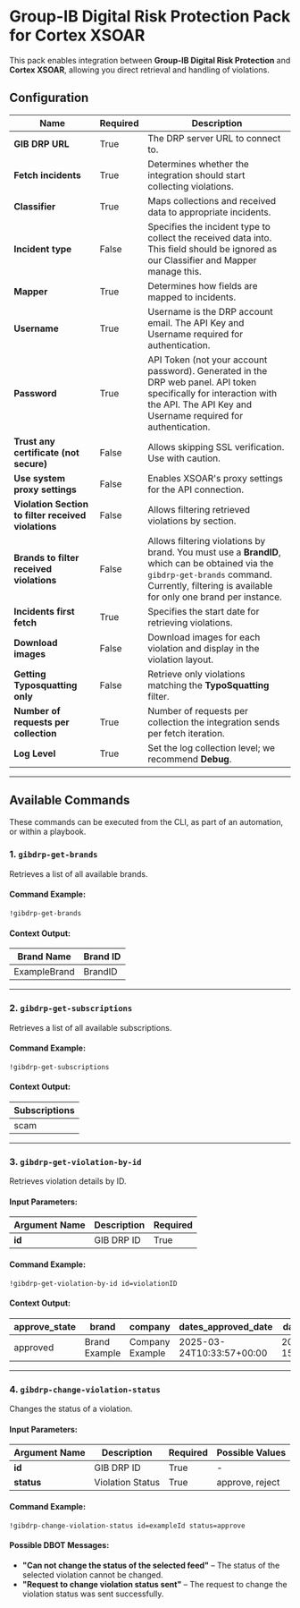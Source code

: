 # Group-IB Digital Risk Protection Pack for Cortex XSOAR

This pack enables integration between **Group-IB Digital Risk Protection** and **Cortex XSOAR**, allowing you direct retrieval and handling of violations.

## Configuration

| Name                                      | Required | Description |
|-------------------------------------------|----------|-------------|
| **GIB DRP URL**                           | True     | The DRP server URL to connect to. |
| **Fetch incidents**                       | True     | Determines whether the integration should start collecting violations. |
| **Classifier**                            | True     | Maps collections and received data to appropriate incidents. |
| **Incident type**                         | False    | Specifies the incident type to collect the received data into. This field should be ignored as our Classifier and Mapper manage this. |
| **Mapper**                                | True     | Determines how fields are mapped to incidents. |
| **Username**                              | True     | Username is the DRP account email. The API Key and Username required for authentication.  |
| **Password**                              | True     | API Token (not your account password). Generated in the DRP web panel. API token specifically for interaction with the API. The API Key and Username required for authentication.  |
| **Trust any certificate (not secure)**    | False    | Allows skipping SSL verification. Use with caution. |
| **Use system proxy settings**             | False    | Enables XSOAR's proxy settings for the API connection. |
| **Violation Section to filter received violations** | False    | Allows filtering retrieved violations by section. |
| **Brands to filter received violations**  | False    | Allows filtering violations by brand. You must use a **BrandID**, which can be obtained via the `gibdrp-get-brands` command. Currently, filtering is available for only one brand per instance. |
| **Incidents first fetch**                 | True     | Specifies the start date for retrieving violations. |
| **Download images**                       | False    | Download images for each violation and display in the violation layout. |
| **Getting Typosquatting only**            | False    | Retrieve only violations matching the **TypoSquatting** filter. |
| **Number of requests per collection**     | True     | Number of requests per collection the integration sends per fetch iteration. |
| **Log Level**                             | True     | Set the log collection level; we recommend **Debug**. |

---

## Available Commands

These commands can be executed from the CLI, as part of an automation, or within a playbook.

### 1. `gibdrp-get-brands`
Retrieves a list of all available brands.

#### Command Example:
```!gibdrp-get-brands```

#### Context Output:

| Brand Name  | Brand ID |
|------------|---------|
| ExampleBrand | BrandID |

---

### 2. `gibdrp-get-subscriptions`
Retrieves a list of all available subscriptions.

#### Command Example:
```!gibdrp-get-subscriptions```

#### Context Output:

| Subscriptions |
|--------------|
| scam         |

---

### 3. `gibdrp-get-violation-by-id`
Retrieves violation details by ID.

#### Input Parameters:

| Argument Name | Description  | Required |
|--------------|-------------|----------|
| **id**       | GIB DRP ID  | True     |

#### Command Example:
```!gibdrp-get-violation-by-id id=violationID```


#### Context Output:

| approve_state | brand          | company         | dates_approved_date     | dates_created_date     | dates_found_date       | detected               | first_detected         | id           | images        | link  | source         | typosquatting_status | violation_status | violation_type | violation_uri                        |
|--------------|---------------|----------------|------------------------|------------------------|------------------------|------------------------|------------------------|--------------|--------------|------|---------------|---------------------|-----------------|----------------|--------------------------------------|
| approved     | Brand Example | Company Example | 2025-03-24T10:33:57+00:00 | 2025-02-15T00:14:08+00:00 | 2025-02-15T00:14:08+00:00 | 2025-02-15T00:14:08+00:00 | 2025-02-18T16:54:04+00:00 | ViolationID | image_sha256 | [View Violation](https://drp.group-ib.com/p/violation/?id=ViolationID&search={%22id%22:%22ViolationID%22}&dateFrom=15/02/2025&dateTo=15/02/2025) | SOCIAL_NETWORKS | true | detected | trademark | [https://example.com/exampleviolation/](https://example.com/exampleviolation/) |


---

### 4. `gibdrp-change-violation-status`
Changes the status of a violation.

#### Input Parameters:

| Argument Name | Description  | Required | Possible Values |
|--------------|-------------|----------|----------------|
| **id**       | GIB DRP ID  | True     | -              |
| **status**   | Violation Status | True     | approve, reject |

#### Command Example:
```!gibdrp-change-violation-status id=exampleId status=approve```

#### Possible DBOT Messages:
- **"Can not change the status of the selected feed"** – The status of the selected violation cannot be changed.  
- **"Request to change violation status sent"** – The request to change the violation status was sent successfully.  
